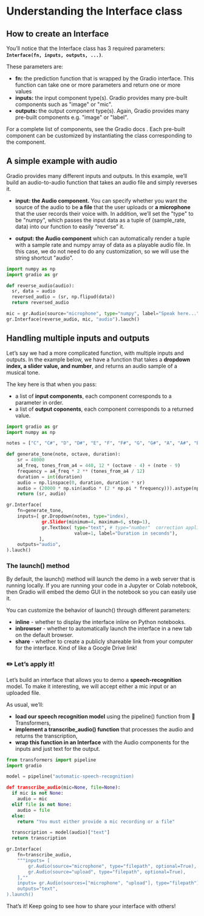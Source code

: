 # Understanding the Interface class

## How to create an Interface
You’ll notice that the Interface class has 3 required parameters: **`Interface(fn, inputs, outputs, ...)`**.

These parameters are:
- **fn:** the prediction function that is wrapped by the Gradio interface. This function can take one or more parameters and return one or more values
- **inputs:** the input component type(s). Gradio provides many pre-built components such as "image" or "mic".
- **outputs:** the output component type(s). Again, Gradio provides many pre-built components e.g. "image" or "label".

For a complete list of components, see the Gradio docs . Each pre-built component can be customized by instantiating the class corresponding to the component.

## A simple example with audio
Gradio provides many different inputs and outputs.
In this example, we’ll build an audio-to-audio function that takes an audio file and simply reverses it.

- **input: the Audio component.** You can specify whether you want the source of the audio to be **a file** that the user uploads or **a microphone** that the user records their voice with.
In addition, we’ll set the "type" to be "numpy", which passes the input data as a tuple of (sample_rate, data) into our function to easily “reverse” it.

- **output: the Audio component** which can automatically render a tuple with a sample rate and numpy array of data as a playable audio file. In this case, we do not need to do any customization, so we will use the string shortcut "audio".

```python
import numpy as np
import gradio as gr

def reverse_audio(audio):
  sr, data = audio
  reversed_audio = (sr, np.flipud(data))
  return reversed_audio

mic = gr.Audio(source="microphone", type="numpy", label="Speak here...")
gr.Interface(reverse_audio, mic, "audio").lauch()
```

## Handling multiple inputs and outputs
Let’s say we had a more complicated function, with multiple inputs and outputs. 
In the example below, we have a function that takes a **dropdown index, a slider value, and number**, and returns an audio sample of a musical tone.

The key here is that when you pass:
- a list of **input components**, each component corresponds to a parameter in order.
- a list of **output coponents**, each component corresponds to a returned value.


```python
import gradio as gr
import numpy as np

notes = ["C", "C#", "D", "D#", "E", "F", "F#", "G", "G#", "A", "A#", "B"]

def generate_tone(note, octave, duration):
    sr = 48000
    a4_freq, tones_from_a4 = 440, 12 * (octave - 4) + (note - 9)
    frequency = a4_freq * 2 ** (tones_from_a4 / 12)
    duration = int(duration)
    audio = np.linspace(0, duration, duration * sr)
    audio = (20000 * np.sin(audio * (2 * np.pi * frequency))).astype(np.int16)
    return (sr, audio)

gr.Interface(
    fn=generate_tone,
    inputs=[ gr.Dropdown(notes, type="index),
             gr.Slider(minimum=4, maximum=6, step=1),
             gr.Textbox( type="text", # type="number"  correction applied
                         value=1, label="Duration in seconds"),
            ],
    outputs="audio",
).lauch()
```

### The launch() method

By default, the launch() method will launch the demo in a web server that is running locally. If you are running your code in a Jupyter or Colab notebook, then Gradio will embed the demo GUI in the notebook so you can easily use it.

You can customize the behavior of launch() through different parameters:

- **inline** - whether to display the interface inline on Python notebooks.
- **inbrowser** - whether to automatically launch the interface in a new tab on the default browser.
- **share** - whether to create a publicly shareable link from your computer for the interface. Kind of like a Google Drive link!

### ✏️ Let’s apply it!

Let’s build an interface that allows you to demo a **speech-recognition** model. To make it interesting, we will accept either a mic input or an uploaded file.

As usual, we’ll:
- **load our speech recognition model** using the pipeline() function from 🤗 Transformers,
- **implement a transcribe_audio() function** that processes the audio and returns the transcription,
- **wrap this function in an Interface** with the Audio components for the inputs and just text for the output.

```python
from transformers import pipeline
import gradio

model = pipeline("automatic-speech-recognition)

def transcribe_audio(mic=None, file=None):
  if mic is not None:
    audio = mic
  elif file is not None:
    audio = file
  else: 
    return "You must either provide a mic recording or a file"

  transcription = model(audio)["text"]
  return transcription

gr.Interface(
    fn=transcribe_audio,
    """inputs= [
        gr.Audio(source="microphone", type="filepath", optional=True),
        gr.Audio(source="upload", type="filepath", optional=True),
    ],""
    inputs= gr.Audio(sources=["microphone", "upload"], type="filepath"),  # correction applied
    outputs="text",
).launch()
```
That’s it!
Keep going to see how to share your interface with others!
